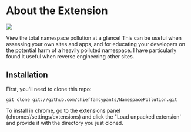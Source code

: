 # About the Extension
<img src="http://chieffancypants.github.com/NamespacePollution/ns-pollution.png">

View the total namespace pollution at a glance!  This can be useful when assessing your own sites and apps, and for educating your developers on the potential harm of a heavily polluted namespace.  I have particularly found it useful when reverse engineering other sites.

## Installation
First, you'll need to clone this repo:

```git clone git://github.com/chieffancypants/NamespacePollution.git```

To install in chrome, go to the extensions panel (chrome://settings/extensions) and click the "Load unpacked extension' and provide it with the directory you just cloned.

